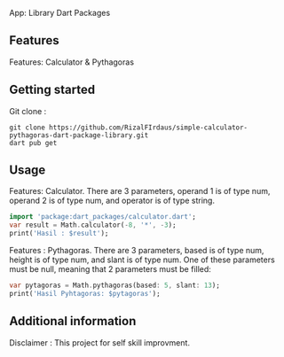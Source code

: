 App: Library Dart Packages

## Features

Features: Calculator & Pythagoras

## Getting started

Git clone :

```shell
git clone https://github.com/RizalFIrdaus/simple-calculator-pythagoras-dart-package-library.git
dart pub get
```

## Usage

Features: Calculator.
There are 3 parameters, operand 1 is of type num, operand 2 is of type num, and operator is of type string.

```dart
import 'package:dart_packages/calculator.dart';
var result = Math.calculator(-8, '*', -3);
print('Hasil : $result');
```

Features : Pythagoras.
There are 3 parameters, based is of type num, height is of type num, and slant is of type num. One of these parameters must be null, meaning that 2 parameters must be filled:

```dart
var pytagoras = Math.pythagoras(based: 5, slant: 13);
print('Hasil Pyhtagoras: $pytagoras');
```

## Additional information

Disclaimer : This project for self skill improvment.
